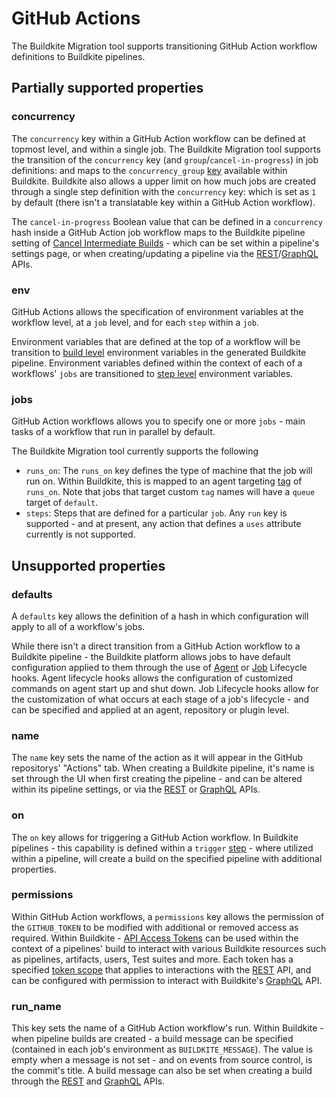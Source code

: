 # GitHub Actions

The Buildkite Migration tool supports transitioning GitHub Action workflow definitions to Buildkite pipelines.

## Partially supported properties

### concurrency

The `concurrency` key within a GitHub Action workflow can be defined at topmost level, and within a single job. The Buildkite Migration tool supports the transition of the `concurrency` key (and `group`/`cancel-in-progress`) in job definitions: and maps to the `concurrency_group` [key](https://buildkite.com/docs/pipelines/controlling-concurrency#concurrency-groups) available within Buildkite. Buildkite also allows a upper limit on how much jobs are created through a single step definition with the `concurrency` key: which is set as `1` by default (there isn't a translatable key within a GitHub Action workflow).

The `cancel-in-progress` Boolean value that can be defined in a `concurrency` hash inside a GitHub Action job workflow maps to the Buildkite pipeline setting of [Cancel Intermediate Builds](https://buildkite.com/docs/pipelines/skipping#cancel-running-intermediate-builds) - which can be set within a pipeline's settings page, or when creating/updating a pipeline via the [REST](https://buildkite.com/docs/apis/rest-api/pipelines#create-a-yaml-pipeline)/[GraphQL](https://buildkite.com/docs/apis/graphql/schemas/mutation/pipelinecreate) APIs.

### env 

GitHub Actions allows the specification of environment variables at the workflow level, at a `job` level, and for each `step` within a `job`.

Environment variables that are defined at the top of a workflow will be transition to [build level](https://buildkite.com/docs/pipelines/environment-variables#environment-variable-precedence) environment variables in the generated Buildkite pipeline. Environment variables defined within the context of each of a workflows' `jobs` are transitioned to [step level](https://buildkite.com/docs/pipelines/environment-variables#runtime-variable-interpolation) environment variables.

### jobs

GitHub Action workflows allows you to specify one or more `jobs` - main tasks of a workflow that run in parallel by default.

The Buildkite Migration tool currently supports the following 

- `runs_on`: The `runs_on` key defines the type of machine that the job will run on. Within Buildkite, this is mapped to an agent targeting [tag](https://buildkite.com/docs/agent/v3/queues#targeting-a-queue) of `runs_on`. Note that jobs that target custom `tag` names will have a `queue` target of `default`.
- `steps`: Steps that are defined for a particular `job`. Any `run` key is supported - and at present, any action that defines a `uses` attribute currently is not supported.

## Unsupported properties

### defaults

A `defaults` key allows the definition of a hash in which configuration will apply to all of a workflow's jobs. 

While there isn't a direct transition from a GitHub Action workflow to a Buildkite pipeline - the Buildkite platform allows jobs to have default configuration applied to them through the use of [Agent](https://buildkite.com/docs/agent/v3/hooks#agent-lifecycle-hooks) or [Job](https://buildkite.com/docs/agent/v3/hooks#job-lifecycle-hooks) Lifecycle hooks. Agent lifecycle hooks allows the configuration of customized commands on agent start up and shut down. Job Lifecycle hooks allow for the customization of what occurs at each stage of a job's lifecycle - and can be specified and applied at an agent, repository or plugin level.

### name

The `name` key sets the name of the action as it will appear in the GitHub repositorys' "Actions" tab. When creating a Buildkite pipeline, it's name is set through the UI when first creating the pipeline - and can be altered within its pipeline settings, or via the [REST](https://buildkite.com/docs/apis/rest-api/pipelines#update-a-pipeline) or [GraphQL](https://buildkite.com/docs/apis/graphql/schemas/input-object/pipelineupdateinput) APIs.

### on

The `on` key allows for triggering a GitHub Action workflow. In Buildkite pipelines - this capability is defined within a `trigger` [step](https://buildkite.com/docs/pipelines/trigger-step) - where utilized within a pipeline, will create a build on the specified pipeline with additional properties.

### permissions

Within GitHub Action workflows, a `permissions` key allows the permission of the `GITHUB_TOKEN` to be modified with additional or removed access as required. Within Buildkite - [API Access Tokens](https://buildkite.com/docs/apis/managing-api-tokens) can be used within the context of a pipelines' build to interact with various Buildkite resources such as pipelines, artifacts, users, Test suites and more. Each token has a specified [token scope](https://buildkite.com/docs/apis/managing-api-tokens#token-scopes) that applies to interactions with the [REST](https://buildkite.com/docs/apis/rest-api) API, and can be configured with permission to interact with Buildkite's [GraphQL](https://buildkite.com/docs/apis/graphql-api) API.

### run_name

This key sets the name of a GitHub Action workflow's run. Within Buildkite - when pipeline builds are created - a build message can be specified (contained in each job's environment as `BUILDKITE_MESSAGE`). The value is empty when a message is not set - and on events from source control, is the commit's title. A build message can also be set when creating a build through the [REST](https://buildkite.com/docs/apis/rest-api/builds#create-a-build) and [GraphQL](https://buildkite.com/docs/apis/graphql/schemas/mutation/buildcreate) APIs.